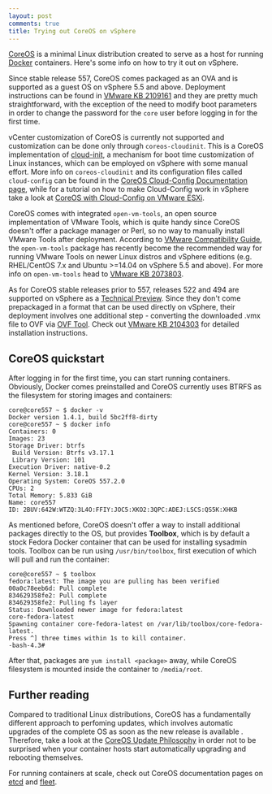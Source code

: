 ```yaml
---
layout: post
comments: true
title: Trying out CoreOS on vSphere
---
```


[CoreOS](https://coreos.com/) is a minimal Linux distribution created to serve as a host for running [Docker](http://www.docker.com) containers. Here's some info on how to try it out on vSphere.

Since stable release 557, CoreOS comes packaged as an OVA and is supported as a guest OS on vSphere 5.5 and above. Deployment instructions can be found in [VMware KB 2109161](http://kb.vmware.com/kb/2109161) and they are pretty much straightforward, with the exception of the need to modify boot parameters in order to change the password for the `core` user before logging in for the first time.

vCenter customization of CoreOS is currently not supported and customization can be done only through `coreos-cloudinit`. This is a CoreOS implementation of [cloud-init](http://cloudinit.readthedocs.org/en/latest/), a mechanism for boot time customization of Linux instances, which can be employed on vSphere with some manual effort. More info on `coreos-cloudinit` and its configuration files called `cloud-config` can be found in the [CoreOS Cloud-Config Documentation page](https://coreos.com/docs/cluster-management/setup/cloudinit-cloud-config/), while for a tutorial on how to make Cloud-Config work in vSphere take a look at [CoreOS with Cloud-Config on VMware ESXi](http://www.chrismoos.com/2014/05/28/coreos-with-cloud-config-on-vmware-esxi).

CoreOS comes with integrated `open-vm-tools`, an open source implementation of VMware Tools, which is quite handy since CoreOS doesn't offer a package manager or Perl, so no way to manually install VMware Tools after deployment. According to [VMware Compatibility Guide](https://www.vmware.com/resources/compatibility/search.php), the `open-vm-tools` package has recently become the recommended way for running VMware Tools on newer Linux distros and vSphere editions (e.g. RHEL/CentOS 7.x and Ubuntu >=14.04 on vSphere 5.5 and above). For more info on `open-vm-tools` head to [VMware KB 2073803](http://kb.vmware.com/kb/2073803).

As for CoreOS stable releases prior to 557, releases 522 and 494 are supported on vSphere as a [Technical Preview](http://kb.vmware.com/kb/2015161). Since they don't come prepackaged in a format that can be used directly on vSphere, their deployment involves one additional step - converting the downloaded .vmx file to OVF via [OVF Tool](https://developercenter.vmware.com/web/dp/tool/ovf). Check out [VMware KB 2104303](http://kb.vmware.com/kb/2104303) for detailed installation instructions.

## CoreOS quickstart

After logging in for the first time, you can start running containers. Obviously, Docker comes preinstalled and CoreOS currently uses BTRFS as the filesystem for storing images and containers:

```
core@core557 ~ $ docker -v
Docker version 1.4.1, build 5bc2ff8-dirty
core@core557 ~ $ docker info
Containers: 0
Images: 23
Storage Driver: btrfs
 Build Version: Btrfs v3.17.1
 Library Version: 101
Execution Driver: native-0.2
Kernel Version: 3.18.1
Operating System: CoreOS 557.2.0
CPUs: 2
Total Memory: 5.833 GiB
Name: core557
ID: 2BUV:642W:WTZQ:3L4O:FFIY:JOC5:XKO2:3QPC:ADEJ:LSCS:QS5K:XHKB
```

As mentioned before, CoreOS doesn't offer a way to install additional packages directly to the OS, but provides __Toolbox__, which is by default a stock Fedora Docker container that can be used for installing sysadmin tools. Toolbox can be run using `/usr/bin/toolbox`, first execution of which will pull and run the container:

```
core@core557 ~ $ toolbox 
fedora:latest: The image you are pulling has been verified
00a0c78eeb6d: Pull complete 
834629358fe2: Pull complete 
834629358fe2: Pulling fs layer 
Status: Downloaded newer image for fedora:latest
core-fedora-latest
Spawning container core-fedora-latest on /var/lib/toolbox/core-fedora-latest.
Press ^] three times within 1s to kill container.
-bash-4.3#
```

After that, packages are `yum install <package>` away, while CoreOS filesystem is mounted inside the container to `/media/root`.

## Further reading

Compared to traditional Linux distributions, CoreOS has a fundamentally different approach to perfoming updates, which involves automatic upgrades of the complete OS as soon as the new release is available . Therefore, take a look at the [CoreOS Update Philosophy](https://coreos.com/using-coreos/updates/) in order not to be surprised when your container hosts start automatically upgrading and rebooting themselves.

For running containers at scale, check out CoreOS documentation pages on [etcd](https://coreos.com/using-coreos/etcd/) and [fleet](https://coreos.com/using-coreos/clustering/).